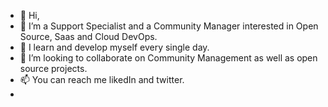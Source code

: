 - 👋 Hi, 
- 👀 I’m  a Support Specialist and a Community Manager interested in Open Source, Saas and  Cloud DevOps.
- 🌱 I learn and develop myself every single day.
- 💞️ I’m looking to collaborate on Community Management as well as open source projects.
- 📫 You can reach me likedIn and twitter.
-

<!---
This is a ✨ special ✨ repository because its `README.md` (this file) appears on your GitHub profile.
You can click the Preview link to take a look at your changes.
--->
